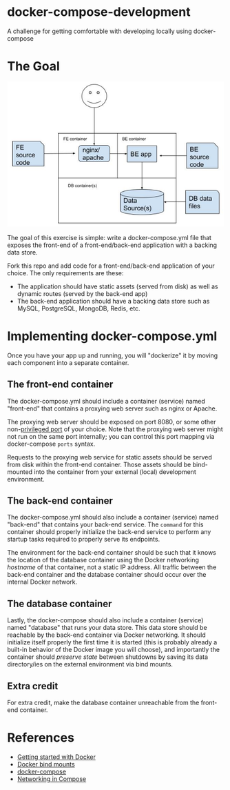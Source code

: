 # docker-compose-development
A challenge for getting comfortable with developing locally using docker-compose

# The Goal

![The goal of the exercise](goal.jpg)

The goal of this exercise is simple: write a docker-compose.yml file that exposes the front-end of a front-end/back-end application with a backing data store.

Fork this repo and add code for a front-end/back-end application of your choice. The only requirements are these:
* The application should have static assets (served from disk) as well as dynamic routes (served by the back-end app)
* The back-end application should have a backing data store such as MySQL, PostgreSQL, MongoDB, Redis, etc.

# Implementing docker-compose.yml

Once you have your app up and running, you will "dockerize" it by moving each component into a separate container.

## The front-end container

The docker-compose.yml should include a container (service) named "front-end" that contains a proxying web server such as nginx or Apache.

The proxying web server should be exposed on port 8080, or some other non-[privileged port](https://www.w3.org/Daemon/User/Installation/PrivilegedPorts.html) of your choice. Note that the proxying web server might not run on the same port internally; you can control this port mapping via docker-compose `ports` syntax.

Requests to the proxying web service for static assets should be served from disk within the front-end container. Those assets should be bind-mounted into the container from your external (local) development environment.

## The back-end container

The docker-compose.yml should also include a container (service) named "back-end" that contains your back-end service. The `command` for this container should properly initialize the back-end service to perform any startup tasks required to properly serve its endpoints.

The environment for the back-end container should be such that it knows the location of the database container using the Docker networking _hostname_ of that container, not a static IP address. All traffic between the back-end container and the database container should occur over the internal Docker network.

## The database container

Lastly, the docker-compose should also include a container (service) named "database" that runs your data store. This data store should be reachable by the back-end container via Docker networking. It should initialize itself properly the first time it is started (this is probably already a built-in behavior of the Docker image you will choose), and importantly the container should *preserve state* between shutdowns by saving its data directory/ies on the external environment via bind mounts.

## Extra credit

For extra credit, make the database container unreachable from the front-end container.

# References

* [Getting started with Docker](https://docs.docker.com/engine/)
* [Docker bind mounts](https://docs.docker.com/get-started/06_bind_mounts/)
* [docker-compose](https://docs.docker.com/compose/)
* [Networking in Compose](https://docs.docker.com/compose/networking/)
